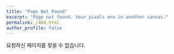 ```yaml
---
title: "Page Not Found"
excerpt: "Page not found. Your pixels are in another canvas."
permalink: /404.html
author_profile: false
---
```


요청하신 페이지를 찾을 수 없습니다.

<script>
  var GOOG_FIXURL_LANG = 'en';
  var GOOG_FIXURL_SITE = 'https://dusdn1702.github.io'
</script>
<script src="https://linkhelp.clients.google.com/tbproxy/lh/wm/fixurl.js">
</script>
